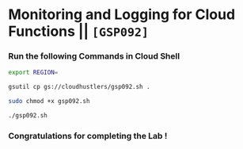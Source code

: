 # Monitoring and Logging for Cloud Functions || `[GSP092]`

### Run the following Commands in Cloud Shell

```bash
export REGION=
```
```bash
gsutil cp gs://cloudhustlers/gsp092.sh .

sudo chmod +x gsp092.sh

./gsp092.sh
```

### Congratulations for completing the Lab !